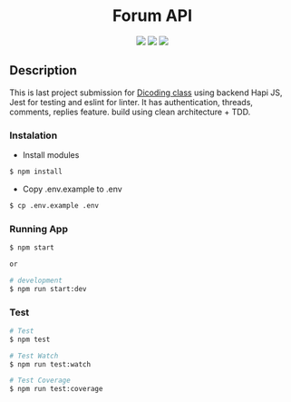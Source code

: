 <h1 align="center">Forum API</h1>

<p align="center">
<img src="https://github.com/yat98/dicoding_forum_api/actions/workflows/ci.yml/badge.svg" />
<img src="https://github.com/yat98/dicoding_forum_api/actions/workflows/cd.yml/badge.svg" />
<img src="https://codecov.io/gh/yat98/dicoding_forum_api/graph/badge.svg?token=6WHTWNBNVE" />
</p>
<h2>Description</h2>
<p>
 This is last project submission for <a href="https://www.dicoding.com/academies/276">Dicoding class</a>  using backend Hapi JS, Jest for testing and eslint for linter. It has authentication, threads, comments, replies feature. build using clean architecture + TDD.
<p>

<h3>Instalation</h3>

- Install modules

```bash
$ npm install
```

- Copy .env.example to .env

```bash
$ cp .env.example .env
```

<h3>Running App</h3>

```bash
$ npm start

or

# development
$ npm run start:dev
```

<h3>Test</h3>

```bash
# Test
$ npm test

# Test Watch
$ npm run test:watch

# Test Coverage
$ npm run test:coverage
```